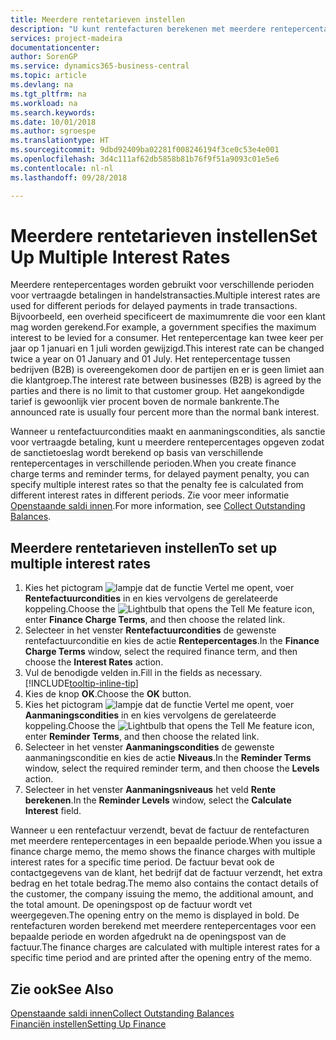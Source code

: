 ```yaml
---
title: Meerdere rentetarieven instellen
description: "U kunt rentefacturen berekenen met meerdere rentepercentages voor een bepaalde periode. De renteberekening is voor alle financiële kosten soortgelijk, met alleen variatie alleen in het rentepercentage voor een specifieke periode."
services: project-madeira
documentationcenter: 
author: SorenGP
ms.service: dynamics365-business-central
ms.topic: article
ms.devlang: na
ms.tgt_pltfrm: na
ms.workload: na
ms.search.keywords: 
ms.date: 10/01/2018
ms.author: sgroespe
ms.translationtype: HT
ms.sourcegitcommit: 9dbd92409ba02281f008246194f3ce0c53e4e001
ms.openlocfilehash: 3d4c111af62db5858b81b76f9f51a9093c01e5e6
ms.contentlocale: nl-nl
ms.lasthandoff: 09/28/2018

---
```

# <a name="set-up-multiple-interest-rates"></a><span data-ttu-id="98a0a-104">Meerdere rentetarieven instellen</span><span class="sxs-lookup"><span data-stu-id="98a0a-104">Set Up Multiple Interest Rates</span></span>
<span data-ttu-id="98a0a-105">Meerdere rentepercentages worden gebruikt voor verschillende perioden voor vertraagde betalingen in handelstransacties.</span><span class="sxs-lookup"><span data-stu-id="98a0a-105">Multiple interest rates are used for different periods for delayed payments in trade transactions.</span></span> <span data-ttu-id="98a0a-106">Bijvoorbeeld, een overheid specificeert de maximumrente die voor een klant mag worden gerekend.</span><span class="sxs-lookup"><span data-stu-id="98a0a-106">For example, a government specifies the maximum interest to be levied for a consumer.</span></span> <span data-ttu-id="98a0a-107">Het rentepercentage kan twee keer per jaar op 1 januari en 1 juli worden gewijzigd.</span><span class="sxs-lookup"><span data-stu-id="98a0a-107">This interest rate can be changed twice a year on 01 January and 01 July.</span></span> <span data-ttu-id="98a0a-108">Het rentepercentage tussen bedrijven (B2B) is overeengekomen door de partijen en er is geen limiet aan die klantgroep.</span><span class="sxs-lookup"><span data-stu-id="98a0a-108">The interest rate between businesses (B2B) is agreed by the parties and there is no limit to that customer group.</span></span> <span data-ttu-id="98a0a-109">Het aangekondigde tarief is gewoonlijk vier procent boven de normale bankrente.</span><span class="sxs-lookup"><span data-stu-id="98a0a-109">The announced rate is usually four percent more than the normal bank interest.</span></span>

<span data-ttu-id="98a0a-110">Wanneer u rentefactuurcondities maakt en aanmaningscondities, als sanctie voor vertraagde betaling, kunt u meerdere rentepercentages opgeven zodat de sanctietoeslag wordt berekend op basis van verschillende rentepercentages in verschillende perioden.</span><span class="sxs-lookup"><span data-stu-id="98a0a-110">When you create finance charge terms and reminder terms, for delayed payment penalty, you can specify multiple interest rates so that the penalty fee is calculated from different interest rates in different periods.</span></span> <span data-ttu-id="98a0a-111">Zie voor meer informatie [Openstaande saldi innen](receivables-collect-outstanding-balances.md).</span><span class="sxs-lookup"><span data-stu-id="98a0a-111">For more information, see [Collect Outstanding Balances](receivables-collect-outstanding-balances.md).</span></span>

## <a name="to-set-up-multiple-interest-rates"></a><span data-ttu-id="98a0a-112">Meerdere rentetarieven instellen</span><span class="sxs-lookup"><span data-stu-id="98a0a-112">To set up multiple interest rates</span></span>  
1.  <span data-ttu-id="98a0a-113">Kies het pictogram ![lampje dat de functie Vertel me opent](media/ui-search/search_small.png "Vertel me wat u wilt doen"), voer **Rentefactuurcondities** in en kies vervolgens de gerelateerde koppeling.</span><span class="sxs-lookup"><span data-stu-id="98a0a-113">Choose the ![Lightbulb that opens the Tell Me feature](media/ui-search/search_small.png "Tell me what you want to do") icon, enter **Finance Charge Terms**, and then choose the related link.</span></span>  
2.  <span data-ttu-id="98a0a-114">Selecteer in het venster **Rentefactuurcondities** de gewenste rentefactuurconditie en kies de actie **Rentepercentages**.</span><span class="sxs-lookup"><span data-stu-id="98a0a-114">In the **Finance Charge Terms** window, select the required finance term, and then choose the **Interest Rates** action.</span></span>  
3.  <span data-ttu-id="98a0a-115">Vul de benodigde velden in.</span><span class="sxs-lookup"><span data-stu-id="98a0a-115">Fill in the fields as necessary.</span></span> [!INCLUDE[tooltip-inline-tip](includes/tooltip-inline-tip_md.md)]
4.  <span data-ttu-id="98a0a-116">Kies de knop **OK**.</span><span class="sxs-lookup"><span data-stu-id="98a0a-116">Choose the **OK** button.</span></span>  
5.  <span data-ttu-id="98a0a-117">Kies het pictogram ![lampje dat de functie Vertel me opent](media/ui-search/search_small.png "Vertel me wat u wilt doen"), voer **Aanmaningscondities** in en kies vervolgens de gerelateerde koppeling.</span><span class="sxs-lookup"><span data-stu-id="98a0a-117">Choose the ![Lightbulb that opens the Tell Me feature](media/ui-search/search_small.png "Tell me what you want to do") icon, enter **Reminder Terms**, and then choose the related link.</span></span>  
6.  <span data-ttu-id="98a0a-118">Selecteer in het venster **Aanmaningscondities** de gewenste aanmaningsconditie en kies de actie **Niveaus**.</span><span class="sxs-lookup"><span data-stu-id="98a0a-118">In the **Reminder Terms** window, select the required reminder term, and then choose the **Levels** action.</span></span>  
7.  <span data-ttu-id="98a0a-119">Selecteer in het venster **Aanmaningsniveaus** het veld **Rente berekenen**.</span><span class="sxs-lookup"><span data-stu-id="98a0a-119">In the **Reminder Levels** window, select the **Calculate Interest** field.</span></span>  

<span data-ttu-id="98a0a-120">Wanneer u een rentefactuur verzendt, bevat de factuur de rentefacturen met meerdere rentepercentages in een bepaalde periode.</span><span class="sxs-lookup"><span data-stu-id="98a0a-120">When you issue a finance charge memo, the memo shows the finance charges with multiple interest rates for a specific time period.</span></span> <span data-ttu-id="98a0a-121">De factuur bevat ook de contactgegevens van de klant, het bedrijf dat de factuur verzendt, het extra bedrag en het totale bedrag.</span><span class="sxs-lookup"><span data-stu-id="98a0a-121">The memo also contains the contact details of the customer, the company issuing the memo, the additional amount, and the total amount.</span></span> <span data-ttu-id="98a0a-122">De openingspost op de factuur wordt vet weergegeven.</span><span class="sxs-lookup"><span data-stu-id="98a0a-122">The opening entry on the memo is displayed in bold.</span></span> <span data-ttu-id="98a0a-123">De rentefacturen worden berekend met meerdere rentepercentages voor een bepaalde periode en worden afgedrukt na de openingspost van de factuur.</span><span class="sxs-lookup"><span data-stu-id="98a0a-123">The finance charges are calculated with multiple interest rates for a specific time period and are printed after the opening entry of the memo.</span></span>  

## <a name="see-also"></a><span data-ttu-id="98a0a-124">Zie ook</span><span class="sxs-lookup"><span data-stu-id="98a0a-124">See Also</span></span>  
[<span data-ttu-id="98a0a-125">Openstaande saldi innen</span><span class="sxs-lookup"><span data-stu-id="98a0a-125">Collect Outstanding Balances</span></span>](receivables-collect-outstanding-balances.md)  
[<span data-ttu-id="98a0a-126">Financiën instellen</span><span class="sxs-lookup"><span data-stu-id="98a0a-126">Setting Up Finance</span></span>](finance-setup-finance.md)

